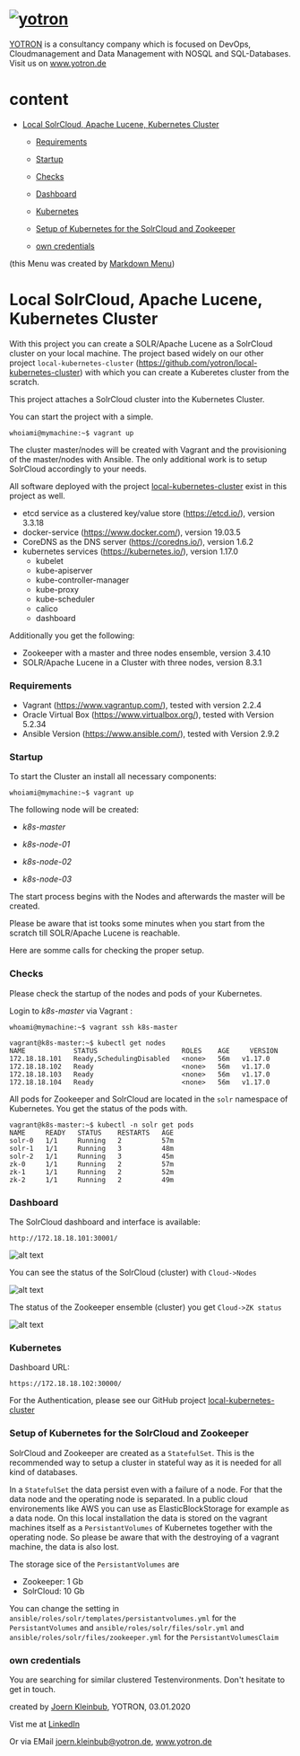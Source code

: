 #  [![yotron](logo-yotron.png)](http://www.yotron.de)

[YOTRON](http://www.yotron.de) is a consultancy company which is focused on DevOps, Cloudmanagement and 
Data Management with NOSQL and SQL-Databases. Visit us on [ www.yotron.de ](http://www.yotron.de)

# content
 - [Local SolrCloud, Apache Lucene, Kubernetes Cluster](#local-solrcloud-apache-lucene-kubernetes-cluster)

     - [Requirements](#requirements)

     - [Startup](#startup)

     - [Checks](#checks)

     - [Dashboard](#dashboard)

     - [Kubernetes](#kubernetes)

     - [Setup of Kubernetes for the SolrCloud and Zookeeper](#setup-of-kubernetes-for-the-solrcloud-and-zookeeper)

     - [own credentials](#own-credentials)
     
(this Menu was created by [Markdown Menu](https://www.markdownmenu.com))

# Local SolrCloud, Apache Lucene, Kubernetes Cluster
With this project you can create a SOLR/Apache Lucene as a SolrCloud cluster on your local machine. The project based widely on our
other project `local-kubernetes-cluster` (https://github.com/yotron/local-kubernetes-cluster) with which you can create
a Kuberetes cluster from the scratch.

This project attaches a SolrCloud cluster into the Kubernetes Cluster. 

You can start the project with a simple. 

`whoiami@mymachine:~$ vagrant up`
 
The cluster master/nodes will be created  with Vagrant and the provisioning of the master/nodes with Ansible. 
The only additional work is to setup SolrCloud accordingly to your needs.  

All software deployed with the project [local-kubernetes-cluster](https://github.com/yotron/local-kubernetes-cluster) exist in this project as well.
- etcd service as a clustered key/value store (https://etcd.io/), version 3.3.18
- docker-service (https://www.docker.com/), version 19.03.5
- CoreDNS as the DNS server (https://coredns.io/), version 1.6.2
- kubernetes services (https://kubernetes.io/), version 1.17.0
  - kubelet
  - kube-apiserver
  - kube-controller-manager
  - kube-proxy
  - kube-scheduler
  - calico
  - dashboard

Additionally you get the following:
- Zookeeper with a master and three nodes ensemble, version 3.4.10
- SOLR/Apache Lucene in a Cluster with three nodes, version 8.3.1

### Requirements 
- Vagrant (https://www.vagrantup.com/), tested with version 2.2.4
- Oracle Virtual Box (https://www.virtualbox.org/), tested with Version 5.2.34
- Ansible Version (https://www.ansible.com/), tested with Version 2.9.2


### Startup
To start the Cluster an install all necessary components:

`whoiami@mymachine:~$ vagrant up`

The following node will be created:

- *k8s-master*

- *k8s-node-01*

- *k8s-node-02*

- *k8s-node-03*

The start process begins with the Nodes and afterwards the master will be created.

Please be aware that ist tooks some minutes when you start from the scratch till SOLR/Apache Lucene is reachable. 

Here are somme calls for checking the proper setup. 

### Checks

Please check the startup of the nodes and pods of your Kubernetes.

Login to *k8s-master* via Vagrant  :

`whoami@mymachine:~$ vagrant ssh k8s-master`

```
vagrant@k8s-master:~$ kubectl get nodes
NAME            STATUS                     ROLES    AGE     VERSION
172.18.18.101   Ready,SchedulingDisabled   <none>   56m   v1.17.0
172.18.18.102   Ready                      <none>   56m   v1.17.0
172.18.18.103   Ready                      <none>   56m   v1.17.0
172.18.18.104   Ready                      <none>   56m   v1.17.0
```

All pods for Zookeeper and SolrCloud are located in the `solr` namespace of Kubernetes. You get the status of the 
pods with.

```
vagrant@k8s-master:~$ kubectl -n solr get pods
NAME     READY   STATUS    RESTARTS   AGE
solr-0   1/1     Running   2          57m
solr-1   1/1     Running   3          48m
solr-2   1/1     Running   3          45m
zk-0     1/1     Running   2          57m
zk-1     1/1     Running   2          52m
zk-2     1/1     Running   2          49m
```

### Dashboard

The SolrCloud dashboard and interface is available:

`http://172.18.18.101:30001/`

![alt text](solr_dashboard.png)

You can see the status of the SolrCloud (cluster) with `Cloud->Nodes`

![alt text](solr_cluster.png)

The status of the Zookeeper ensemble (cluster) you get `Cloud->ZK status`

![alt text](zookeeper_cluster.png)

### Kubernetes

Dashboard URL:

`https://172.18.18.102:30000/`

For the Authentication, please see our GitHub project [local-kubernetes-cluster](https://github.com/yotron/local-kubernetes-cluster)

### Setup of Kubernetes for the SolrCloud and Zookeeper

SolrCloud and Zookeeper are created as a `StatefulSet`. This is the recommended way to setup a cluster in stateful way 
as it is needed for all kind of databases.

In a `StatefulSet` the data persist even with a failure of a node. For that the data node and the operating node is 
separated. In a public cloud environements like AWS you can use as ElasticBlockStorage for example as a data node. On this
 local installation the data is stored on the vagrant machines itself as a `PersistantVolumes` of Kubernetes together with the operating node.
  So please be aware that with the destroying of a vagrant machine, the data is also lost.

The storage sice of the `PersistantVolumes` are 
- Zookeeper: 1 Gb
- SolrCloud: 10 Gb

You can change the setting in `ansible/roles/solr/templates/persistantvolumes.yml` for the `PersistantVolumes` 
and
`ansible/roles/solr/files/solr.yml` and `ansible/roles/solr/files/zookeeper.yml` for the `PersistantVolumesClaim`

### own credentials
You are searching for similar clustered Testenvironments. Don't hesitate to get in touch.

created by [Joern Kleinbub](https://github.com/joernkleinbub), YOTRON, 03.01.2020

Vist me at [LinkedIn](https://www.linkedin.com/in/j%C3%B6rn-kleinbub/) 

Or via EMail <joern.kleinbub@yotron.de>, www.yotron.de

